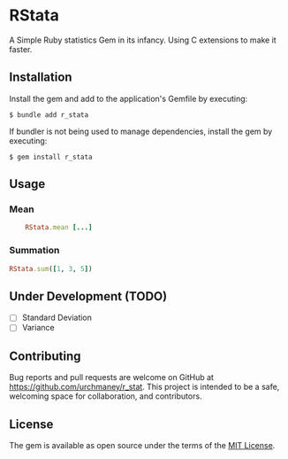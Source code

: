 # RStata

A Simple Ruby statistics Gem in its infancy. Using C extensions to make it faster.

## Installation

Install the gem and add to the application's Gemfile by executing:

    $ bundle add r_stata

If bundler is not being used to manage dependencies, install the gem by executing:

    $ gem install r_stata

## Usage

### Mean
```ruby
    RStata.mean [...]
```
### Summation
```ruby
RStata.sum([1, 3, 5])
```

## Under Development (TODO)
- [ ] Standard Deviation
- [ ] Variance

## Contributing

Bug reports and pull requests are welcome on GitHub at https://github.com/urchmaney/r_stat. This project is intended to be a safe, welcoming space for collaboration, and contributors.

## License

The gem is available as open source under the terms of the [MIT License](https://opensource.org/licenses/MIT).

